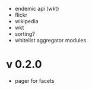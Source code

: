 - endemic api (wkt)
- flickr
- wikipedia
- wkt
- sorting?
- whitelist aggregator modules

# v 0.2.0

- pager for facets
